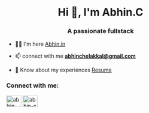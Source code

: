 <h1 align="center">Hi 👋, I'm Abhin.C</h1>
<h3 align="center">A passionate fullstack</h3>

- 👨‍💻 I'm here [Abhin.in](www.abhin.in)

- 📫 connect with me **abhinchelakkal@gmail.com**

- 📄 Know about my experiences [Resume](https://abhin.in/resume.html)

<h3 align="left">Connect with me:</h3>
<p align="left">
<a href="https://instagram.com/abhin__c" target="blank"><img align="center" src="https://raw.githubusercontent.com/rahuldkjain/github-profile-readme-generator/master/src/images/icons/Social/instagram.svg" alt="abhin__c" height="30" width="40" /></a>
<a href="https://linkedin.com/in/abhin-c" target="blank"><img align="center" src="https://raw.githubusercontent.com/rahuldkjain/github-profile-readme-generator/master/src/images/icons/Social/linked-in-alt.svg" alt="abhin-c" height="30" width="40" /></a>
</p>

